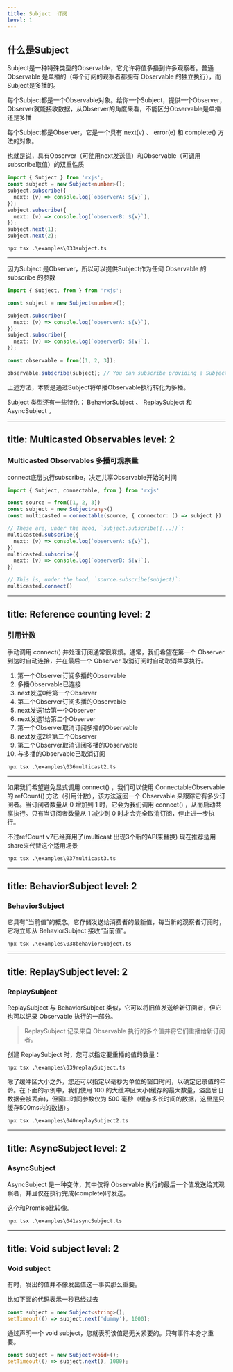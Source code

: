 ```yaml
---
title: Subject  订阅
level: 1
---
```


## 什么是Subject

Subject是一种特殊类型的Observable，它允许将值多播到许多观察者。普通 Observable 是单播的（每个订阅的观察者都拥有 Observable 的独立执行），而Subject是多播的。

每个Subject都是一个Observable对象。给你一个Subject，提供一个Observer，Observer就能接收数据，从Observer的角度来看，不能区分Observable是单播还是多播

每个Subject都是Observer，它是一个具有 next(v) 、 error(e) 和 complete() 方法的对象。

也就是说，具有Observer（可使用next发送值）和Observable（可调用subscribe取值）的双重性质

```ts 
import { Subject } from 'rxjs';
const subject = new Subject<number>();
subject.subscribe({
  next: (v) => console.log(`observerA: ${v}`),
});
subject.subscribe({
  next: (v) => console.log(`observerB: ${v}`),
});
subject.next(1);
subject.next(2);
```

```shell
npx tsx .\examples\033subject.ts
```

---

因为Subject 是Observer，所以可以提供Subject作为任何 Observable 的 subscribe 的参数

```ts 
import { Subject, from } from 'rxjs';

const subject = new Subject<number>();

subject.subscribe({
  next: (v) => console.log(`observerA: ${v}`),
});
subject.subscribe({
  next: (v) => console.log(`observerB: ${v}`),
});

const observable = from([1, 2, 3]);

observable.subscribe(subject); // You can subscribe providing a Subject

```

上述方法，本质是通过Subject将单播Observable执行转化为多播。

Subject 类型还有一些特化： BehaviorSubject 、 ReplaySubject 和 AsyncSubject 。

---
title: Multicasted Observables
level: 2
---

### Multicasted Observables 多播可观察量

connect底层执行subscribe，决定共享Observable开始的时间

```ts 
import { Subject, connectable, from } from 'rxjs'

const source = from([1, 2, 3])
const subject = new Subject<any>()
const multicasted = connectable(source, { connector: () => subject })

// These are, under the hood, `subject.subscribe({...})`:
multicasted.subscribe({
  next: (v) => console.log(`observerA: ${v}`),
})
multicasted.subscribe({
  next: (v) => console.log(`observerB: ${v}`),
})

// This is, under the hood, `source.subscribe(subject)`:
multicasted.connect()

```

---
title: Reference counting
level: 2
---

### 引用计数

手动调用 connect() 并处理订阅通常很麻烦。通常，我们希望在第一个 Observer 到达时自动连接，并在最后一个 Observer 取消订阅时自动取消共享执行。

1. 第一个Observer订阅多播的Observable
2. 多播Observable已连接
3. next发送0给第一个Observer
4. 第二个Observer订阅多播的Observable
5. next发送1给第一个Observer
6. next发送1给第二个Observer
7. 第一个Observer取消订阅多播的Observable
8. next发送2给第二个Observer
9. 第二个Observer取消订阅多播的Observable
10. 与多播的Observable已取消订阅

```shell
npx tsx .\examples\036multicast2.ts
```

---

如果我们希望避免显式调用 connect() ，我们可以使用 ConnectableObservable 的 refCount() 方法（引用计数），该方法返回一个 Observable 来跟踪它有多少订阅者。当订阅者数量从 0 增加到 1 时，它会为我们调用 connect() ，从而启动共享执行。只有当订阅者数量从 1 减少到 0 时才会完全取消订阅，停止进一步执行。

不过refCount v7已经弃用了(multicast 出现3个新的API来替换)
现在推荐适用share来代替这个适用场景

```shell
npx tsx .\examples\037multicast3.ts
```

---
title: BehaviorSubject
level: 2
---

### BehaviorSubject

它具有“当前值”的概念。它存储发送给消费者的最新值，每当新的观察者订阅时，它将立即从 BehaviorSubject 接收“当前值”。

```shell
npx tsx .\examples\038behaviorSubject.ts
```

---
title: ReplaySubject
level: 2
---

### ReplaySubject
ReplaySubject 与 BehaviorSubject 类似，它可以将旧值发送给新订阅者，但它也可以记录 Observable 执行的一部分。

> ReplaySubject 记录来自 Observable 执行的多个值并将它们重播给新订阅者。

创建 ReplaySubject 时，您可以指定要重播的值的数量：

```shell
npx tsx .\examples\039replaySubject.ts
```

除了缓冲区大小之外，您还可以指定以毫秒为单位的窗口时间，以确定记录值的年龄。在下面的示例中，我们使用 100 的大缓冲区大小(缓存的最大数量，溢出后旧数据会被丢弃)，但窗口时间参数仅为 500 毫秒（缓存多长时间的数据，这里是只缓存500ms内的数据）。

```shell
npx tsx .\examples\040replaySubject2.ts
```

---
title: AsyncSubject
level: 2
---

### AsyncSubject

AsyncSubject 是一种变体，其中仅将 Observable 执行的最后一个值发送给其观察者，并且仅在执行完成(complete)时发送。

这个和Promise比较像。

```shell
npx tsx .\examples\041asyncSubject.ts
```

---
title: Void subject
level: 2
---
### Void subject

有时，发出的值并不像发出值这一事实那么重要。

比如下面的代码表示一秒已经过去

```ts
const subject = new Subject<string>();
setTimeout(() => subject.next('dummy'), 1000);
```

通过声明一个 void subject，您就表明该值是无关紧要的。只有事件本身才重要。

```ts
const subject = new Subject<void>();
setTimeout(() => subject.next(), 1000);
```
